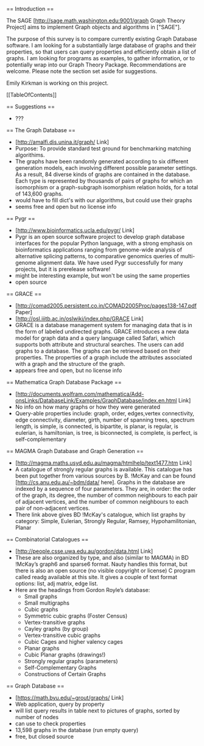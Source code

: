 == Introduction ==

The SAGE [http://sage.math.washington.edu:9001/graph Graph Theory Project] aims to implement Graph objects and algorithms in ["SAGE"].

The purpose of this survey is to compare currently existing Graph Database software.  I am looking for a substantially large database of graphs and their properties, so that users can query properties and efficiently obtain a list of graphs.  I am looking for programs as examples, to gather information, or to potentially wrap into our Graph Theory Package.  Recommendations are welcome.  Please note the section set aside for suggestions.

Emily Kirkman is working on this project.

[[TableOfContents]]

== Suggestions ==
 * ???

== The Graph Database ==
 * [http://amalfi.dis.unina.it/graph/ Link]
 * Purpose: To provide standard test ground for benchmarking matching algorithims.
 * The graphs have been randomly generated according to six different generation models, each involving different possible parameter settings. As a result, 84 diverse kinds of graphs are contained in the database. Each type is represented by thousands of pairs of graphs for which an isomorphism or a graph-subgraph isomorphism relation holds, for a total of 143,600 graphs. 
 * would have to fill dict's with our algorithms, but could use their graphs
 * seems free and open but no license info

== Pygr ==
 * [http://www.bioinformatics.ucla.edu/pygr/ Link]
 * Pygr is an open source software project to develop graph database interfaces for the popular Python language, with a strong emphasis on bioinformatics applications ranging from genome-wide analysis of alternative splicing patterns, to comparative genomics queries of multi-genome alignment data. We have used Pygr successfully for many projects, but it is prerelease software!
 * might be interesting example, but won't be using the same properties
 * open source

== GRACE ==
 * [http://comad2005.persistent.co.in/COMAD2005Proc/pages138-147.pdf  Paper]
 * [http://osl.iiitb.ac.in/oslwiki/index.php/GRACE Link]
 * GRACE is a database management system for managing data that is in the form of labeled undirected graphs.  GRACE introduces a new data model for graph data and a query language called Safari, which supports both attribute and structural searches. The users can add graphs to a database. The graphs can be retrieved based on their properties. The properties of a graph include the attributes associated with a graph and the structure of the graph. 
 * appears free and open, but no license info

== Mathematica Graph Database Package ==
 * [http://documents.wolfram.com/mathematica/Add-onsLinks/DatabaseLink/Examples/GraphDatabase/index.en.html Link]
 * No info on how many graphs or how they were generated
 * Query-able properties include: graph, order, edges,vertex connectivity, edge connectivity, diameter, girth, number of spanning trees, spectrum length, is simple, is connected, is bipartite, is planar, is regular, is eulerian, is hamiltonian, is tree, is biconnected, is complete, is perfect, is self-complementary

== MAGMA Graph Database and Graph Generation ==
 * [http://magma.maths.usyd.edu.au/magma/htmlhelp/text1477.htm Link]
 * A catalogue of strongly regular graphs is available. This catalogue has been put together from various sources by B. !McKay and can be found [http://cs.anu.edu.au/~bdm/data/ here]. Graphs in the database are indexed by a sequence of four parameters. They are, in order: the order of the graph, its degree, the number of common neighbours to each pair of adjacent vertices, and the number of common neighbours to each pair of non-adjacent vertices. 
 * There link above gives BD !McKay's catalogue, which list graphs by category: Simple, Eulerian, Strongly Regular, Ramsey, Hypohamilitonian, Planar

== Combinatorial Catalogues ==
 * [http://people.csse.uwa.edu.au/gordon/data.html Link]
 * These are also organized by type, and also (similar to MAGMA) in BD !McKay’s graph6 and sparse6 format.  Nauty handles this format, but there is also an open source (no visible copyright or license) C program called readg available at this site.  It gives a couple of text format options:  list, adj matrix, edge list.
 * Here are the headings from Gordon Royle’s database:
     * Small graphs 
     * Small multigraphs 
     * Cubic graphs 
     * Symmetric cubic graphs (Foster Census) 
     * Vertex-transitive graphs 
     * Cayley graphs (by group) 
     * Vertex-transitive cubic graphs 
     * Cubic Cages and higher valency cages 
     * Planar graphs 
     * Cubic Planar graphs (drawings!) 
     * Strongly regular graphs (parameters) 
     * Self-Complementary Graphs 
     * Constructions of Certain Graphs

== Graph Database ==
 * [https://math.byu.edu/~grout/graphs/ Link]
 * Web application, query by property
 * will list query results in table next to pictures of graphs, sorted by number of nodes
 * can use  to check properties
 * 13,598 graphs in the database (run empty query)
 * free, but closed source
